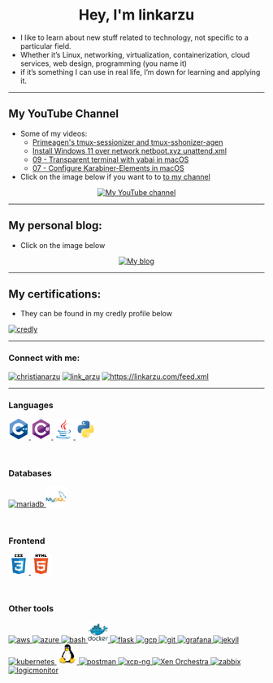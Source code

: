<h1 align="center">Hey, I'm linkarzu</h1>

- I like to learn about new stuff related to technology, not specific to a
  particular field.
- Whether it’s Linux, networking, virtualization, containerization, cloud
  services, web design, programming (you name it)
- if it’s something I can use in real life, I’m down for learning and applying
  it.

---

<h2 align="left">My YouTube Channel</h2>

- Some of my videos:
  - [Primeagen's tmux-sessionizer and tmux-sshonizer-agen](https://youtu.be/MCbEPylDEWU)
  - [Install Windows 11 over network netboot.xyz unattend.xml](https://youtu.be/25uqeRAG39A)
  - [09 - Transparent terminal with yabai in macOS](https://youtu.be/IRL-ueXXnWM)
  - [07 - Configure Karabiner-Elements in macOS](https://youtu.be/Cr35bp8yAzo)
- Click on the image below if you want to to
  [to my channel](https://www.youtube.com/@linkarzu)

<div align="center">
    <a href="https://www.youtube.com/@linkarzu">
        <img src="https://res.cloudinary.com/daqwsgmx6/image/upload/v1708093565/youtube/docker-practical/win11-netbootxyz.png" alt="My YouTube channel" width="600"/>
    </a>
</div>

---

<h2 align="left">My personal blog:</h2>

- Click on the image below

<div align="center">
    <a href="https://www.linkarzu.com">
        <img src="https://res.cloudinary.com/daqwsgmx6/image/upload/v1709316203/blog/my-blog.png" alt="My blog" width="600"/>
    </a>
</div>

---

<h2 align="left">My certifications:</h2>

- They can be found in my credly profile below

<p align="left"> <a href="https://www.credly.com/users/chrisjosuearzu/badges" target="_blank" rel="noreferrer"> <img src="https://www.svgrepo.com/show/331358/credly.svg" alt="credly" width="40" height="40"/> </a>

---

<h3 align="left">Connect with me:</h3>
<p align="left">
<a href="https://linkedin.com/in/christianarzu" target="blank"><img align="center" src="https://raw.githubusercontent.com/rahuldkjain/github-profile-readme-generator/master/src/images/icons/Social/linked-in-alt.svg" alt="christianarzu" height="30" width="40" /></a>
<a href="https://twitter.com/link_arzu" target="blank"><img align="center" src="https://raw.githubusercontent.com/rahuldkjain/github-profile-readme-generator/master/src/images/icons/Social/twitter.svg" alt="link_arzu" height="30" width="40" /></a>
<a href="https://linkarzu.com/feed.xml" target="blank"><img align="center" src="https://raw.githubusercontent.com/rahuldkjain/github-profile-readme-generator/master/src/images/icons/Social/rss.svg" alt="https://linkarzu.com/feed.xml" height="30" width="40" /></a>
</p>

---

<h3 align="left">Languages</h3>
<p align="left">
   <a href="https://www.w3schools.com/cpp/" target="_blank" rel="noreferrer">
   <img src="https://raw.githubusercontent.com/devicons/devicon/master/icons/cplusplus/cplusplus-original.svg" alt="cplusplus" width="40" height="40"/>
   </a>
   <a href="https://www.w3schools.com/cs/" target="_blank" rel="noreferrer">
   <img src="https://raw.githubusercontent.com/devicons/devicon/master/icons/csharp/csharp-original.svg" alt="csharp" width="40" height="40"/>
   </a>
   <a href="https://www.java.com" target="_blank" rel="noreferrer">
   <img src="https://raw.githubusercontent.com/devicons/devicon/master/icons/java/java-original.svg" alt="java" width="40" height="40"/>
   </a>
   <a href="https://www.python.org" target="_blank" rel="noreferrer">
   <img src="https://raw.githubusercontent.com/devicons/devicon/master/icons/python/python-original.svg" alt="python" width="40" height="40"/>
   </a>
</p>
<br>
<h3 align="left">Databases</h3>
<p align="left">
   <a href="https://mariadb.org/" target="_blank" rel="noreferrer">
   <img src="https://www.vectorlogo.zone/logos/mariadb/mariadb-icon.svg" alt="mariadb" width="40" height="40"/>
   </a>
   <a href="https://www.mysql.com/" target="_blank" rel="noreferrer">
   <img src="https://raw.githubusercontent.com/devicons/devicon/master/icons/mysql/mysql-original-wordmark.svg" alt="mysql" width="40" height="40"/>
   </a>
</p>
<br>
<h3 align="left">Frontend</h3>
<p align="left">
   <a href="https://www.w3schools.com/css/" target="_blank" rel="noreferrer">
   <img src="https://raw.githubusercontent.com/devicons/devicon/master/icons/css3/css3-original-wordmark.svg" alt="css3" width="40" height="40"/>
   </a>
   <a href="https://www.w3.org/html/" target="_blank" rel="noreferrer">
   <img src="https://raw.githubusercontent.com/devicons/devicon/master/icons/html5/html5-original-wordmark.svg" alt="html5" width="40" height="40"/>
   </a>
</p>
<br>
<h3 align="left">Other tools</h3>
<p align="left">
   <a href="https://aws.amazon.com" target="_blank" rel="noreferrer">
   <img src="https://cdn.worldvectorlogo.com/logos/amazon-web-services-4.svg" alt="aws" width="40" height="40"/>
   </a>
   <a href="https://azure.microsoft.com/en-in/" target="_blank" rel="noreferrer">
   <img src="https://www.vectorlogo.zone/logos/microsoft_azure/microsoft_azure-icon.svg" alt="azure" width="40" height="40"/>
   </a>
   <a href="https://www.gnu.org/software/bash/" target="_blank" rel="noreferrer">
   <img src="https://cdn.worldvectorlogo.com/logos/bash-2.svg" alt="bash" width="40" height="40"/>
   </a>
   <a href="https://www.docker.com/" target="_blank" rel="noreferrer">
   <img src="https://raw.githubusercontent.com/devicons/devicon/master/icons/docker/docker-original-wordmark.svg" alt="docker" width="40" height="40"/>
   </a>
   <a href="https://flask.palletsprojects.com/" target="_blank" rel="noreferrer">
   <img src="https://cdn.worldvectorlogo.com/logos/flask.svg" alt="flask" width="40" height="40"/>
   </a>
   <a href="https://cloud.google.com" target="_blank" rel="noreferrer">
   <img src="https://www.vectorlogo.zone/logos/google_cloud/google_cloud-icon.svg" alt="gcp" width="40" height="40"/>
   </a>
   <a href="https://git-scm.com/" target="_blank" rel="noreferrer">
   <img src="https://www.vectorlogo.zone/logos/git-scm/git-scm-icon.svg" alt="git" width="40" height="40"/>
   </a>
   <a href="https://grafana.com" target="_blank" rel="noreferrer">
   <img src="https://www.vectorlogo.zone/logos/grafana/grafana-icon.svg" alt="grafana" width="40" height="40"/>
   </a>
   <a href="https://jekyllrb.com/" target="_blank" rel="noreferrer">
   <img src="https://www.vectorlogo.zone/logos/jekyllrb/jekyllrb-icon.svg" alt="jekyll" width="40" height="40"/>
   </a>
   <a href="https://kubernetes.io" target="_blank" rel="noreferrer">
   <img src="https://www.vectorlogo.zone/logos/kubernetes/kubernetes-icon.svg" alt="kubernetes" width="40" height="40"/>
   </a>
   <a href="https://www.linux.org/" target="_blank" rel="noreferrer">
   <img src="https://raw.githubusercontent.com/devicons/devicon/master/icons/linux/linux-original.svg" alt="linux" width="40" height="40"/>
   </a>
   <a href="https://postman.com" target="_blank" rel="noreferrer">
   <img src="https://www.vectorlogo.zone/logos/getpostman/getpostman-icon.svg" alt="postman" width="40" height="40"/>
   </a>
   <a href="https://xcp-ng.com/" target="_blank" rel="noreferrer">
   <img src="https://vates.tech/blog/content/images/2022/12/SVG-_XCPNG---Full-logo---white-name.svg" alt="xcp-ng" width="45" height="45"/>
   </a>
   <a href="https://xen-orchestra.com/" target="_blank" rel="noreferrer">
   <img src="https://vates.tech/blog/content/images/size/w1600/2022/12/png-XOA-fulllogoandbaseline-white.png" alt="Xen Orchestra" width="45" height="45"/>
   </a>
   <a href="https://www.zabbix.com/" target="_blank" rel="noreferrer">
   <img src="https://cdn.worldvectorlogo.com/logos/zabbix-1.svg" alt="zabbix" width="40" height="40"/>
   </a>
   <a href="https://www.logicmonitor.com/" target="_blank" rel="noreferrer">
   <img src="https://www.vectorlogo.zone/logos/logicmonitor/logicmonitor-icon.svg" alt="logicmonitor" width="40" height="40"/>
   </a>
</p>

<!--
I'm using this github profile readme generator
https://rahuldkjain.github.io/gh-profile-readme-generator/

- 🔭 I’m currently working on ...
- 🌱 I’m currently learning ...
- 👯 I’m looking to collaborate on ...
- 🤔 I’m looking for help with ...
- 💬 Ask me about ...
- 📫 How to reach me: ...
- 😄 Pronouns: ...
- ⚡ Fun fact: ...
-->
